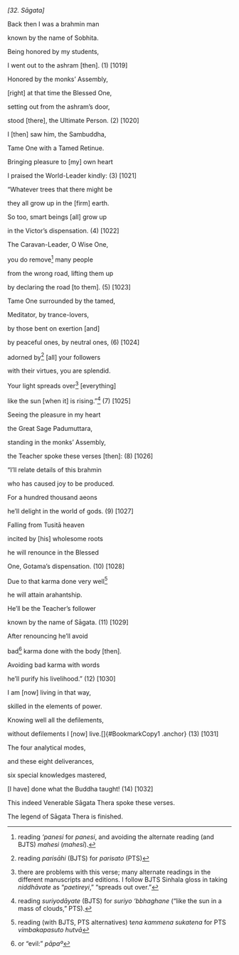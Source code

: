 *\[32. Sāgata\]*

Back then I was a brahmin man

known by the name of Sobhita.

Being honored by my students,

I went out to the ashram \[then\]. (1) \[1019\]

Honored by the monks’ Assembly,

\[right\] at that time the Blessed One,

setting out from the ashram’s door,

stood \[there\], the Ultimate Person. (2) \[1020\]

I \[then\] saw him, the Sambuddha,

Tame One with a Tamed Retinue.

Bringing pleasure to \[my\] own heart

I praised the World-Leader kindly: (3) \[1021\]

“Whatever trees that there might be

they all grow up in the \[firm\] earth.

So too, smart beings \[all\] grow up

in the Victor’s dispensation. (4) \[1022\]

The Caravan-Leader, O Wise One,

you do remove[^1] many people

from the wrong road, lifting them up

by declaring the road \[to them\]. (5) \[1023\]

Tame One surrounded by the tamed,

Meditator, by trance-lovers,

by those bent on exertion \[and\]

by peaceful ones, by neutral ones, (6) \[1024\]

adorned by[^2] \[all\] your followers

with their virtues, you are splendid.

Your light spreads over[^3] \[everything\]

like the sun \[when it\] is rising.”[^4] (7) \[1025\]

Seeing the pleasure in my heart

the Great Sage Padumuttara,

standing in the monks’ Assembly,

the Teacher spoke these verses \[then\]: (8) \[1026\]

“I’ll relate details of this brahmin

who has caused joy to be produced.

For a hundred thousand aeons

he’ll delight in the world of gods. (9) \[1027\]

Falling from Tusitā heaven

incited by \[his\] wholesome roots

he will renounce in the Blessed

One, Gotama’s dispensation. (10) \[1028\]

Due to that karma done very well[^5]

he will attain arahantship.

He’ll be the Teacher’s follower

known by the name of Sāgata. (11) \[1029\]

After renouncing he’ll avoid

bad[^6] karma done with the body \[then\].

Avoiding bad karma with words

he’ll purify his livelihood.” (12) \[1030\]

I am \[now\] living in that way,

skilled in the elements of power.

Knowing well all the defilements,

without defilements I \[now\] live.[]{#BookmarkCopy1 .anchor} (13)
\[1031\]

The four analytical modes,

and these eight deliverances,

six special knowledges mastered,

\[I have\] done what the Buddha taught! (14) \[1032\]

This indeed Venerable Sāgata Thera spoke these verses.

The legend of Sāgata Thera is finished.

[^1]: reading *‘panesi* for *panesi*, and avoiding the alternate reading
    (and BJTS) *mahesi* (*mahesī*).

[^2]: reading *parisāhi* (BJTS) for *parisato* (PTS)

[^3]: there are problems with this verse; many alternate readings in the
    different manuscripts and editions. I follow BJTS Sinhala gloss in
    taking *niddhāvate* as “*paetireyi*,” “spreads out over.”

[^4]: reading *suriyodāyate* (BJTS) for *suriyo ‘bbhaghane* (“like the
    sun in a mass of clouds,” PTS).

[^5]: reading (with BJTS, PTS alternatives) t*ena kammena sukatena* for
    PTS *vimbakapasuto hutvā*

[^6]: or “evil:” *pāpaº*
